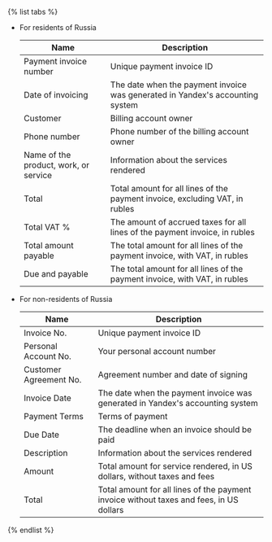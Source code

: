 {% list tabs %}

- For residents of Russia

    | Name | Description |
    | ----- | ----- |
    | Payment invoice number | Unique payment invoice ID |
    | Date of invoicing | The date when the payment invoice was generated in Yandex's accounting system |
    | Customer | Billing account owner |
    | Phone number | Phone number of the billing account owner |
    | Name of the product, work, or service | Information about the services rendered |
    | Total | Total amount for all lines of the payment invoice, excluding VAT, in rubles |
    | Total VAT % | The amount of accrued taxes for all lines of the payment invoice, in rubles |
    | Total amount payable | The total amount for all lines of the payment invoice, with VAT, in rubles |
    | Due and payable | The total amount for all lines of the payment invoice, with VAT, in rubles |

- For non-residents of Russia

    | Name | Description |
    | ----- | ----- |
    | Invoice No. | Unique payment invoice ID |
    | Personal Account No. | Your personal account number |
    | Customer Agreement No. | Agreement number and date of signing |
    | Invoice Date | The date when the payment invoice was generated in Yandex's accounting system |
    | Payment Terms | Terms of payment |
    | Due Date | The deadline when an invoice should be paid |
    | Description | Information about the services rendered |
    | Amount | Total amount for service rendered, in US dollars, without taxes and fees |
    | Total | Total amount for all lines of the payment invoice without taxes and fees, in US dollars |

{% endlist %}

